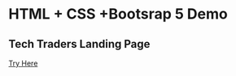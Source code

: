 # HTML + CSS +Bootsrap 5 Demo 

## Tech Traders Landing Page
[Try Here](https://vedanth-vc.github.io/app-landing-page/)
